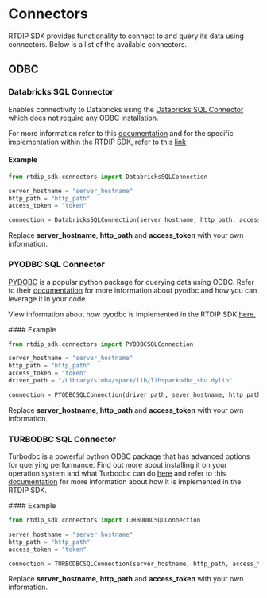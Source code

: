 # Connectors

RTDIP SDK provides functionality to connect to and query its data using connectors. Below is a list of the available connectors.

## ODBC

### Databricks SQL Connector

Enables connectivity to Databricks using the [Databricks SQL Connector](https://pypi.org/project/databricks-sql-connector/) which does not require any ODBC installation. 

For more information refer to this [documentation](https://docs.databricks.com/dev-tools/python-sql-connector.html) and for the specific implementation within the RTDIP SDK, refer to this [link](../code-reference/query/db-sql-connector.md)

#### Example

```python
from rtdip_sdk.connectors import DatabricksSQLConnection

server_hostname = "server_hostname"
http_path = "http_path"
access_token = "token"

connection = DatabricksSQLConnection(server_hostname, http_path, access_token)
```

Replace **server_hostname**, **http_path** and **access_token** with your own information.

### PYODBC SQL Connector

[PYDOBC](https://pypi.org/project/pyodbc/) is a popular python package for querying data using ODBC. Refer to their [documentation](https://github.com/mkleehammer/pyodbc/wiki) for more information about pyodbc and how you can leverage it in your code.

View information about how pyodbc is implemented in the RTDIP SDK [here.](../code-reference/query/pyodbc-sql-connector.md)

#### Example

```python
from rtdip_sdk.connectors import PYODBCSQLConnection

server_hostname = "server_hostname"
http_path = "http_path"
access_token = "token"
driver_path = "/Library/simba/spark/lib/libsparkodbc_sbu.dylib"

connection = PYODBCSQLConnection(driver_path, sever_hostname, http_path, access_token)
```

Replace **server_hostname**, **http_path** and **access_token** with your own information.

### TURBODBC SQL Connector 

Turbodbc is a powerful python ODBC package that has advanced options for querying performance. Find out more about installing it on your operation system and what Turbodbc can do [here](https://turbodbc.readthedocs.io/en/latest/) and refer to this [documentation](../code-reference/query/turbodbc-sql-connector.md) for more information about how it is implemented in the RTDIP SDK.

#### Example
```python
from rtdip_sdk.connectors import TURBODBCSQLConnection

server_hostname = "server_hostname"
http_path = "http_path"
access_token = "token"

connection = TURBODBCSQLConnection(server_hostname, http_path, access_token)
```

Replace **server_hostname**, **http_path** and **access_token** with your own information.

